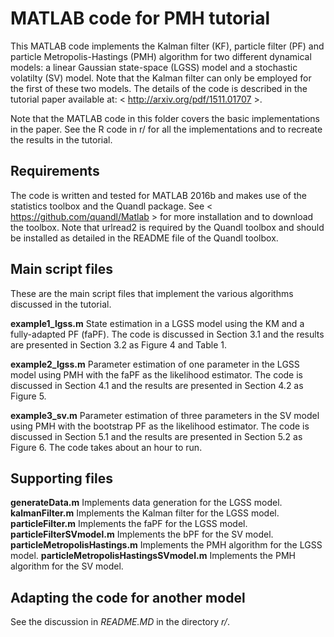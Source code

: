 # MATLAB code for PMH tutorial

This MATLAB code implements the Kalman filter (KF), particle filter (PF) and particle Metropolis-Hastings (PMH) algorithm for two different dynamical models: a linear Gaussian state-space (LGSS) model and a stochastic volatilty (SV) model. Note that the Kalman filter can only be employed for the first of these two models. The details of the code is described in the tutorial paper available at: < http://arxiv.org/pdf/1511.01707 >.

Note that the MATLAB code in this folder covers the basic implementations in the paper. See the R code in r/ for all the implementations and to recreate the results in the tutorial.

Requirements
--------------
The code is written and tested for MATLAB 2016b and makes use of the statistics toolbox and the Quandl package. See < https://github.com/quandl/Matlab > for more installation and to download the toolbox. Note that urlread2 is required by the Quandl toolbox and should be installed as detailed in the README file of the Quandl toolbox.

Main script files
--------------
These are the main script files that implement the various algorithms discussed in the tutorial.

**example1_lgss.m** State estimation in a LGSS model using the KM and a fully-adapted PF (faPF). The code is discussed in Section 3.1 and the results are presented in Section 3.2 as Figure 4 and Table 1.

**example2_lgss.m** Parameter estimation of one parameter in the LGSS model using PMH with the faPF as the likelihood estimator. The code is discussed in Section 4.1 and the results are presented in Section 4.2 as Figure 5.

**example3_sv.m** Parameter estimation of three parameters in the SV model using PMH with the bootstrap PF as the likelihood estimator. The code is discussed in Section 5.1 and the results are presented in Section 5.2 as Figure 6. The code takes about an hour to run.

Supporting files
--------------
**generateData.m** Implements data generation for the LGSS model.
**kalmanFilter.m** Implements the Kalman filter for the LGSS model.
**particleFilter.m** Implements the faPF for the LGSS model.
**particleFilterSVmodel.m** Implements the bPF for the SV model.
**particleMetropolisHastings.m** Implements the PMH algorithm for the LGSS model.
**particleMetropolisHastingsSVmodel.m** Implements the PMH algorithm for the SV model.

Adapting the code for another model
--------------
See the discussion in *README.MD* in the directory *r/*.